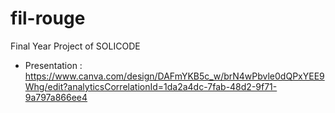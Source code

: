 # fil-rouge
Final Year Project of SOLICODE

- Presentation : https://www.canva.com/design/DAFmYKB5c_w/brN4wPbvle0dQPxYEE9Whg/edit?analyticsCorrelationId=1da2a4dc-7fab-48d2-9f71-9a797a866ee4
